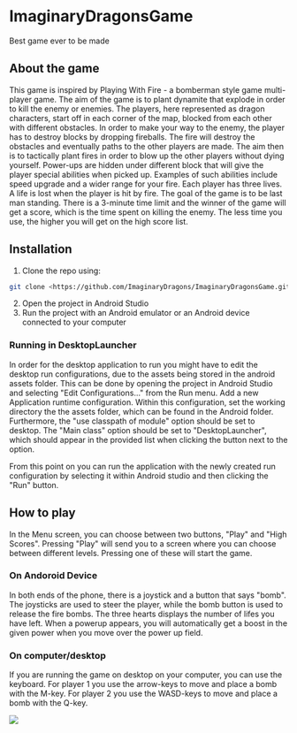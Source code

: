 # ImaginaryDragonsGame
Best game ever to be made


## About the game
This game is inspired by Playing With Fire - a bomberman style game multi-player game. The aim of the game is to plant dynamite that explode in order to kill the enemy or enemies. The players, here represented as dragon characters, start off in each corner of the map, blocked from each other with different obstacles. In order to make your way to the enemy, the player has to destroy blocks by dropping fireballs. The fire will destroy the obstacles and eventually paths to the other players are made. The aim then is to tactically plant fires in order to blow up the other players without dying yourself. Power-ups are hidden under different block that will give the player special abilities when picked up. Examples of such abilities include speed upgrade and a wider range for your fire. Each player has three lives. A life is lost when the player is hit by fire. The goal of the game is to be last man standing. There is a 3-minute time limit and the winner of the game will get a score, which is the time spent on killing the enemy. The less time you use, the higher you will get on the high score list.

## Installation
1. Clone the repo using:
 ```bash 
git clone <https://github.com/ImaginaryDragons/ImaginaryDragonsGame.git>
```
2. Open the project in Android Studio
3. Run the project with an Android emulator or an Android device connected to your computer

### Running in DesktopLauncher
In order for the desktop application to run you might have to edit the desktop run configurations, due to the assets being stored in the android assets folder. This can be done by opening the project in Android Studio and selecting "Edit Configurations..." from the Run menu. Add a new Application runtime configuration. Within this configuration, set the working directory the the assets folder, which can be found in the Android folder. Furthermore, the "use classpath of module" option should be set to desktop. The "Main class" option should be set to "DesktopLauncher", which should appear in the provided list when clicking the button next to the option.

From this point on you can run the application with the newly created run configuration by selecting it within Android studio and then clicking the "Run" button.


## How to play
In the Menu screen, you can choose between two buttons, "Play" and "High Scores". Pressing "Play" will send you to a screen where you can choose between different levels. Pressing one of these will start the game.  

### On Andoroid Device
In both ends of the phone, there is a joystick and a button that says "bomb". The joysticks are used to steer the player, while the bomb button is used to release the fire bombs. The three hearts displays the number of lifes you have left. When a powerup appears, you will automatically get a boost in the given power when you move over the power up field.

### On computer/desktop
If you are running the game on desktop on your computer, you can use the keyboard. For player 1 you use the arrow-keys to move and place a bomb with the M-key. For player 2 you use the WASD-keys to move and place a bomb with the Q-key.

![](https://media.giphy.com/media/wxObcOKXjevYNYCUCf/giphy.gif)



